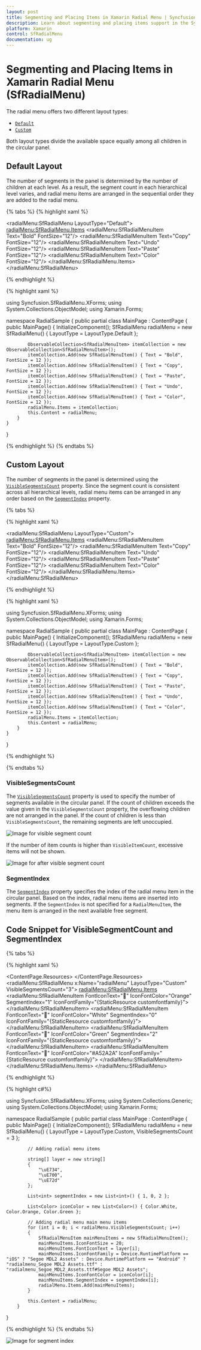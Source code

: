 ```yaml
---
layout: post
title: Segmenting and Placing Items in Xamarin Radial Menu | Syncfusion
description: Learn about segmenting and placing items support in the Syncfusion Xamarin Radial Menu (SfRadialMenu) control and more.
platform: Xamarin
control: SfRadialMenu
documentation: ug
---
```


# Segmenting and Placing Items in Xamarin Radial Menu (SfRadialMenu)

The radial menu offers two different layout types:
- [`Default`](https://help.syncfusion.com/cr/xamarin/Syncfusion.SfRadialMenu.XForms.LayoutType.html#Syncfusion_SfRadialMenu_XForms_LayoutType_Default)
- [`Custom`](https://help.syncfusion.com/cr/xamarin/Syncfusion.SfRadialMenu.XForms.LayoutType.html#Syncfusion_SfRadialMenu_XForms_LayoutType_Custom)

Both layout types divide the available space equally among all children in the circular panel.

## Default Layout

The number of segments in the panel is determined by the number of children at each level. As a result, the segment count in each hierarchical level varies, and radial menu items are arranged in the sequential order they are added to the radial menu.

{% tabs %}
{% highlight xaml %}

<?xml version="1.0" encoding="utf-8" ?>
<ContentPage xmlns="http://xamarin.com/schemas/2014/forms"
             xmlns:x="http://schemas.microsoft.com/winfx/2009/xaml"
             xmlns:local="clr-namespace:RadialSample"
             xmlns:radialMenu="clr-namespace:Syncfusion.SfRadialMenu.XForms;assembly=Syncfusion.SfRadialMenu.XForms"
             x:Class="RadialSample.MainPage">
    <radialMenu:SfRadialMenu LayoutType="Default">
        <radialMenu:SfRadialMenu.Items>
            <radialMenu:SfRadialMenuItem Text="Bold" FontSize="12"/>
            <radialMenu:SfRadialMenuItem Text="Copy" FontSize="12"/>
            <radialMenu:SfRadialMenuItem Text="Undo" FontSize="12"/>
            <radialMenu:SfRadialMenuItem Text="Paste" FontSize="12"/>
            <radialMenu:SfRadialMenuItem Text="Color" FontSize="12"/>
        </radialMenu:SfRadialMenu.Items>
    </radialMenu:SfRadialMenu>
</ContentPage>

{% endhighlight %}

{% highlight xaml %}

using Syncfusion.SfRadialMenu.XForms;
using System.Collections.ObjectModel;
using Xamarin.Forms;

namespace RadialSample
{
    public partial class MainPage : ContentPage
    {
        public MainPage()
        {
            InitializeComponent();
            SfRadialMenu radialMenu = new SfRadialMenu()
            {
                LayoutType = LayoutType.Default
            };

            ObservableCollection<SfRadialMenuItem> itemCollection = new ObservableCollection<SfRadialMenuItem>();
            itemCollection.Add(new SfRadialMenuItem() { Text = "Bold", FontSize = 12 });
            itemCollection.Add(new SfRadialMenuItem() { Text = "Copy", FontSize = 12 });
            itemCollection.Add(new SfRadialMenuItem() { Text = "Paste", FontSize = 12 });
            itemCollection.Add(new SfRadialMenuItem() { Text = "Undo", FontSize = 12 });
            itemCollection.Add(new SfRadialMenuItem() { Text = "Color", FontSize = 12 });
            radialMenu.Items = itemCollection;
            this.Content = radialMenu;
        }
    }
}

{% endhighlight %}
{% endtabs %}

## Custom Layout

The number of segments in the panel is determined using the [`VisibleSegmentsCount`](https://help.syncfusion.com/cr/xamarin/Syncfusion.SfRadialMenu.XForms.SfRadialMenu.html#Syncfusion_SfRadialMenu_XForms_SfRadialMenu_VisibleSegmentsCount) property. Since the segment count is consistent across all hierarchical levels, radial menu items can be arranged in any order based on the [`SegmentIndex`](https://help.syncfusion.com/cr/xamarin/Syncfusion.SfRadialMenu.XForms.SfRadialMenuItem.html#Syncfusion_SfRadialMenu_XForms_SfRadialMenuItem_SegmentIndex) property.

{% tabs %}

{% highlight xaml %}

<?xml version="1.0" encoding="utf-8" ?>
<ContentPage xmlns="http://xamarin.com/schemas/2014/forms"
             xmlns:x="http://schemas.microsoft.com/winfx/2009/xaml"
             xmlns:local="clr-namespace:RadialSample"
             xmlns:radialMenu="clr-namespace:Syncfusion.SfRadialMenu.XForms;assembly=Syncfusion.SfRadialMenu.XForms"
             x:Class="RadialSample.MainPage">
    <radialMenu:SfRadialMenu LayoutType="Custom">
        <radialMenu:SfRadialMenu.Items>
            <radialMenu:SfRadialMenuItem Text="Bold" FontSize="12"/>
            <radialMenu:SfRadialMenuItem Text="Copy" FontSize="12"/>
            <radialMenu:SfRadialMenuItem Text="Undo" FontSize="12"/>
            <radialMenu:SfRadialMenuItem Text="Paste" FontSize="12"/>
            <radialMenu:SfRadialMenuItem Text="Color" FontSize="12"/>
        </radialMenu:SfRadialMenu.Items>
    </radialMenu:SfRadialMenu>
</ContentPage>

{% endhighlight %}

{% highlight xaml %}

using Syncfusion.SfRadialMenu.XForms;
using System.Collections.ObjectModel;
using Xamarin.Forms;

namespace RadialSample
{
    public partial class MainPage : ContentPage
    {
        public MainPage()
        {
            InitializeComponent();
            SfRadialMenu radialMenu = new SfRadialMenu()
            {
                LayoutType = LayoutType.Custom
            };

            ObservableCollection<SfRadialMenuItem> itemCollection = new ObservableCollection<SfRadialMenuItem>();
            itemCollection.Add(new SfRadialMenuItem() { Text = "Bold", FontSize = 12 });
            itemCollection.Add(new SfRadialMenuItem() { Text = "Copy", FontSize = 12 });
            itemCollection.Add(new SfRadialMenuItem() { Text = "Paste", FontSize = 12 });
            itemCollection.Add(new SfRadialMenuItem() { Text = "Undo", FontSize = 12 });
            itemCollection.Add(new SfRadialMenuItem() { Text = "Color", FontSize = 12 });
            radialMenu.Items = itemCollection;
            this.Content = radialMenu;
        }
    }
}

{% endhighlight %}

{% endtabs %}

### VisibleSegmentsCount

The [`VisibleSegmentsCount`](https://help.syncfusion.com/cr/xamarin/Syncfusion.SfRadialMenu.XForms.SfRadialMenu.html#Syncfusion_SfRadialMenu_XForms_SfRadialMenu_VisibleSegmentsCount) property is used to specify the number of segments available in the circular panel. If the count of children exceeds the value given in the `VisibleSegmentsCount` property, the overflowing children are not arranged in the panel. If the count of children is less than `VisibleSegmentsCount`, the remaining segments are left unoccupied.

![Image for visible segment count](images/beforeVisbleSegment.png)

If the number of item counts is higher than `VisibleItemCount`, excessive items will not be shown.

![Image for after visible segment count ](images/visibleSegmentCount.png)

### SegmentIndex

The [`SegmentIndex`](https://help.syncfusion.com/cr/xamarin/Syncfusion.SfRadialMenu.XForms.SfRadialMenuItem.html#Syncfusion_SfRadialMenu_XForms_SfRadialMenuItem_SegmentIndex) property specifies the index of the radial menu item in the circular panel. Based on the index, radial menu items are inserted into segments. If the `SegmentIndex` is not specified for a `RadialMenuItem`, the menu item is arranged in the next available free segment.

## Code Snippet for VisibleSegmentCount and SegmentIndex

{% tabs %}

{% highlight xaml %}

<?xml version="1.0" encoding="utf-8" ?>
<ContentPage xmlns="http://xamarin.com/schemas/2014/forms"
             xmlns:x="http://schemas.microsoft.com/winfx/2009/xaml"
             xmlns:local="clr-namespace:RadialSample"
             xmlns:radialMenu="clr-namespace:Syncfusion.SfRadialMenu.XForms;assembly=Syncfusion.SfRadialMenu.XForms"
             x:Class="RadialSample.MainPage">
    <ContentPage.Resources>
        <ResourceDictionary>
            <OnPlatform x:TypeArguments="x:String"
                        x:Key="customfontfamily" 
                        iOS="Segoe MDL2 Assets" 
                        Android="radialmenu_Segoe MDL2 Assets.ttf" 
                        UWP="radialmenu_Segoe_MDL2_Assets.ttf#Segoe MDL2 Assets"/>
        </ResourceDictionary>
    </ContentPage.Resources>
    <radialMenu:SfRadialMenu x:Name="radialMenu" LayoutType="Custom" VisibleSegmentsCount="3">
        <radialMenu:SfRadialMenu.Items>
            <radialMenu:SfRadialMenuItem 
                    FontIconText="&#xe734;" 
                    IconFontColor="Orange"
                    SegmentIndex="1"
                    IconFontFamily="{StaticResource customfontfamily}">
            </radialMenu:SfRadialMenuItem>
            <radialMenu:SfRadialMenuItem  
                    FontIconText="&#xe700;" 
                    IconFontColor="White"
                    SegmentIndex="0"
                    IconFontFamily="{StaticResource customfontfamily}">
            </radialMenu:SfRadialMenuItem>
            <radialMenu:SfRadialMenuItem 
                        FontIconText="&#xe72d;" 
                        IconFontColor="Green"
                        SegmentIndex="2"
                        IconFontFamily="{StaticResource customfontfamily}">
            </radialMenu:SfRadialMenuItem>
            <radialMenu:SfRadialMenuItem  
                    FontIconText="&#xe735;"
                    IconFontColor="#A52A2A"
                    IconFontFamily="{StaticResource customfontfamily}">
            </radialMenu:SfRadialMenuItem>
        </radialMenu:SfRadialMenu.Items>
    </radialMenu:SfRadialMenu>
</ContentPage>

{% endhighlight %}

{% highlight c#%}

using Syncfusion.SfRadialMenu.XForms;
using System.Collections.Generic;
using System.Collections.ObjectModel;
using Xamarin.Forms;

namespace RadialSample
{
    public partial class MainPage : ContentPage
    {
        public MainPage()
        {
            InitializeComponent();
            SfRadialMenu radialMenu = new SfRadialMenu()
            {
                LayoutType = LayoutType.Custom,
                VisibleSegmentsCount = 3
            };

            // Adding radial menu items

            string[] layer = new string[]
            {
                "\uE734",
                "\uE700",
                "\uE72d"
            };

            List<int> segmentIndex = new List<int>() { 1, 0, 2 };

            List<Color> iconColor = new List<Color>() { Color.White, Color.Orange, Color.Green };

            // Adding radial menu main menu items
            for (int i = 0; i < radialMenu.VisibleSegmentsCount; i++)
            {
                SfRadialMenuItem mainMenuItems = new SfRadialMenuItem();
                mainMenuItems.IconFontSize = 20;
                mainMenuItems.FontIconText = layer[i];
                mainMenuItems.IconFontFamily = Device.RuntimePlatform == "iOS" ? "Segoe MDL2 Assets" : Device.RuntimePlatform == "Android" ? "radialmenu_Segoe MDL2 Assets.ttf" : "radialmenu_Segoe_MDL2_Assets.ttf#Segoe MDL2 Assets";
                mainMenuItems.IconFontColor = iconColor[i];
                mainMenuItems.SegmentIndex = segmentIndex[i];
                radialMenu.Items.Add(mainMenuItems);
            }

            this.Content = radialMenu;
        }
}
			
{% endhighlight %}
{% endtabs %}

![Image for segment index](images/radialMenuSegmentIndex.png)




